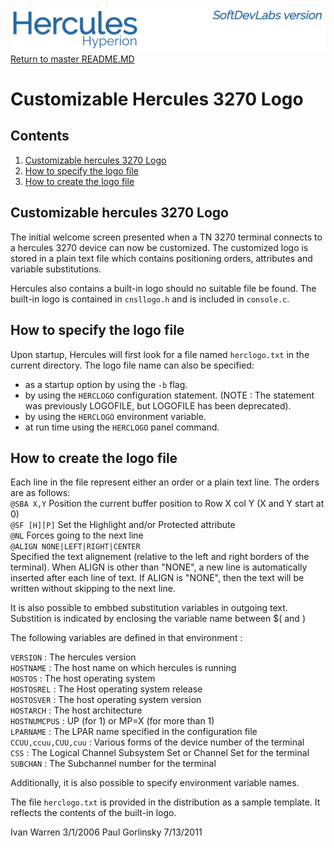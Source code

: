 ![test image](images/image_header_herculeshyperionSDL.png)
[Return to master README.MD](/README.md)

# Customizable Hercules 3270 Logo
## Contents
1. [Customizable hercules 3270 Logo](#Customizable-hercules-3270-Logo)
2. [How to specify the logo file](#How-to-specify-the-logo-file)
3. [How to create the logo file](#How-to-create-the-logo-file)

## Customizable hercules 3270 Logo
The initial welcome screen presented when a TN 3270 terminal connects to a hercules 3270 device can now be customized.
The customized logo is stored in a plain text file which contains positioning orders, attributes and variable substitutions.

Hercules also contains a built-in logo should no suitable file be found.
The built-in logo is contained in `cnsllogo.h` and is included in `console.c`.

## How to specify the logo file
Upon startup, Hercules will first look for a file named `herclogo.txt` in the current directory.
The logo file name can also be specified:
* as a startup option by using the `-b` flag.
* by using the `HERCLOGO` configuration statement.
(NOTE : The statement was previously LOGOFILE, but LOGOFILE has been deprecated).
* by using the `HERCLOGO` environment variable.
* at run time using the `HERCLOGO` panel command.

## How to create the logo file
Each line in the file represent either an order or a plain text line. The orders are as follows:  
`@SBA X,Y`   Position the current buffer position to Row X col Y (X and Y start at 0)  
`@SF [H][P]` Set the Highlight and/or Protected attribute  
`@NL`        Forces going to the next line  
`@ALIGN NONE|LEFT|RIGHT|CENTER`  
Specified the text alignement (relative to the left and right borders of the terminal). When ALIGN is other than "NONE", a new line is automatically
inserted after each line of text. If ALIGN is "NONE", then the text will be written without skipping to the next line.

It is also possible to embbed substitution variables in outgoing text.  Substition is indicated by enclosing the variable name between $( and )

The following variables are defined in that environment :

`VERSION` : The hercules version  
`HOSTNAME` : The host name on which hercules is running  
`HOSTOS` : The host operating system  
`HOSTOSREL` : The Host operating system release  
`HOSTOSVER` : The host operating system version  
`HOSTARCH` : The host architecture  
`HOSTNUMCPUS` : UP (for 1) or MP=X (for more than 1)  
`LPARNAME` : The LPAR name specified in the configuration file  
`CCUU,ccuu,CUU,cuu` : Various forms of the device number of the terminal  
`CSS` : The Logical Channel Subsystem Set or Channel Set for the terminal  
`SUBCHAN` : The Subchannel number for the terminal  

Additionally, it is also possible to specify environment variable names.

The file `herclogo.txt` is provided in the distribution as a sample template.
It reflects the contents of the built-in logo.

Ivan Warren 3/1/2006
Paul Gorlinsky 7/13/2011
